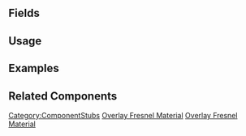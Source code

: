 <languages></languages> <translate>

## Fields

## Usage

## Examples

## Related Components

</translate>

[Category:ComponentStubs](Category:ComponentStubs "wikilink") [Overlay
Fresnel Material](Category:Components{{#translation:}} "wikilink")
[Overlay Fresnel
Material](Category:Components:Assets:Materials:Unlit{{#translation:}} "wikilink")